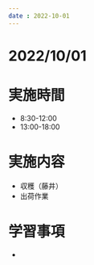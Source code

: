```yaml
---
date : 2022-10-01
---
```


# 2022/10/01

# 実施時間
- 8:30-12:00
- 13:00-18:00

# 実施内容
- 収穫（藤井）
- 出荷作業

# 学習事項
- 